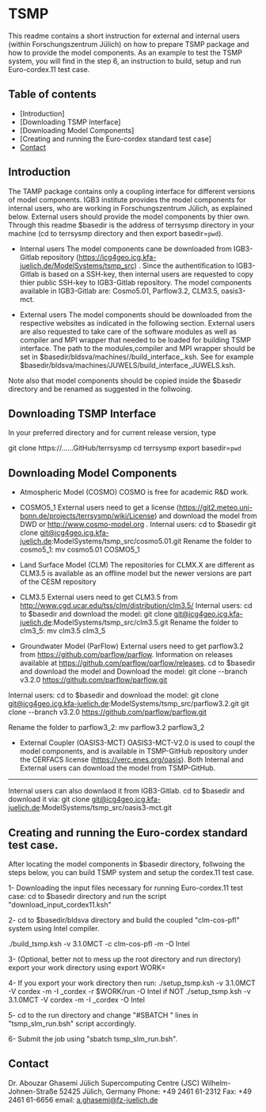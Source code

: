 # TSMP
This readme contains a short instruction for external and internal users (within Forschungszentrum Jülich) on how to prepare TSMP package and how to provide the model components. 
As an example to test the TSMP system, you will find in the step 6, an instruction to build, setup and run Euro-cordex.11 test case.

## Table of contents
* [Introduction]
* [Downloading TSMP Interface]
* [Downloading Model Components]
* [Creating and running the Euro-cordex standard test case]
* [Contact](#contact)

## Introduction
The TAMP package contains only a coupling interface for different versions of model components.
IGB3 institute provides the model components for internal users, who are working in Forschungszentrum Jülich, as explained below. 
External users should provide the model components by thier own. 
Through this readme $basedir is the address of terrsysmp directory in your machine (cd to terrsysmp directory and then export basedir=`pwd`).  

* Internal users
The model components cane be downloaded from IGB3-Gitlab repository (https://icg4geo.icg.kfa-juelich.de/ModelSystems/tsmp_src) .
Since the authentification to IGB3-Gitlab is based on a SSH-key, then internal users are requested to copy thier public SSH-key to IGB3-Gitlab repository.
The model components available in IGB3-Gitlab are: Cosmo5.01, Parflow3.2, CLM3.5, oasis3-mct.

* External users
The model components should be downloaded from the respective websites as indicated in the following section.
External users are also requested to take care of the software modules as well as compiler and MPI wrapper that needed to be loaded for building TSMP interface. 
The path to the modules,compiler and MPI wrapper should be set in $basedir/bldsva/machines/<machin name>/build_interface_<machin name>.ksh. 
See for example  $basedir/bldsva/machines/JUWELS/build_interface_JUWELS.ksh.

Note also that model components should be copied inside the $basedir directory and be renamed as suggested in the follwoing.

## Downloading TSMP Interface
In your preferred directory and for current release version, type

git clone https://......GitHub/terrsysmp
cd terrsysmp
export basedir=`pwd`

## Downloading Model Components
* Atmospheric Model (COSMO)
COSMO is free for academic R&D work.

- COSMO5_1
External users need to get a license (https://git2.meteo.uni-bonn.de/projects/terrsysmp/wiki/License) and download the model from DWD or http://www.cosmo-model.org .
Internal users:
cd to $basedir
git clone git@icg4geo.icg.kfa-juelich.de:ModelSystems/tsmp_src/cosmo5.01.git
Rename the folder to cosmo5_1:
mv cosmo5.01 COSMO5_1

* Land Surface Model (CLM)
The repositories for CLMX.X are different as CLM3.5 is available as an offline model but the newer versions are part of the CESM repository

- CLM3.5
External users need to get CLM3.5 from http://www.cgd.ucar.edu/tss/clm/distribution/clm3.5/
Internal users:
cd to $basedir and download the model:
git clone git@icg4geo.icg.kfa-juelich.de:ModelSystems/tsmp_src/clm3.5.git
Rename the folder to clm3_5:
mv clm3.5 clm3_5


* Groundwater Model (ParFlow)
External users need to get parflow3.2 from https://github.com/parflow/parflow.
Information on releases available at https://github.com/parflow/parflow/releases.
cd to $basedir and download the model and Download the model:
git clone --branch v3.2.0 https://github.com/parflow/parflow.git

Internal users:
cd to $basedir and download the model:
git clone git@icg4geo.icg.kfa-juelich.de:ModelSystems/tsmp_src/parflow3.2.git
git clone --branch v3.2.0 https://github.com/parflow/parflow.git

Rename the folder to parflow3_2:
mv parflow3.2 parflow3_2

* External Coupler (OASIS3-MCT)
OASIS3-MCT-V2.0 is used to coupl the model components, and is available in TSMP-GitHub repository under the CERFACS license (https://verc.enes.org/oasis).
Both Internal and External users can download the model from TSMP-GitHub.
----

Internal users can also downlaod it from IGB3-Gitlab.
cd to $basedir and download it via:
git clone git@icg4geo.icg.kfa-juelich.de:ModelSystems/tsmp_src/oasis3-mct.git

## Creating and running the Euro-cordex standard test case.
After locating the model components in $basedir directory, 
follwoing the steps below, you can build TSMP system and setup the cordex.11 test case.

1- Downloading the input files necessary for running Euro-cordex.11 test case:
cd to $basedir directory and run the script "download_input_cordex11.ksh"

2- cd to $basedir/bldsva directory and build the coupled "clm-cos-pfl" system using Intel compiler.

./build_tsmp.ksh -v 3.1.0MCT -c clm-cos-pfl -m <machin name> -O Intel

3- (Optional, better not to mess up the root directory and run directory) export your work directory using
export WORK=

4- If you export your work directory then run:
./setup_tsmp.ksh -v 3.1.0MCT -V cordex -m <machin name> -I _cordex -r $WORK/run -O Intel
if NOT
./setup_tsmp.ksh -v 3.1.0MCT -V cordex -m <machin name> -I _cordex  -O Intel

5- cd to the run directory and change "#SBATCH " lines in "tsmp_slm_run.bsh" script accordingly.

6- Submit the job using "sbatch tsmp_slm_run.bsh".

## Contact
Dr. Abouzar Ghasemi
Jülich Supercomputing Centre (JSC)
Wilhelm-Johnen-Straße
52425 Jülich, Germany
Phone: +49 2461 61-2312
Fax: +49 2461 61-6656
email: a.ghasemi@fz-juelich.de
